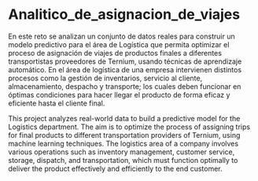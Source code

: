 # Analitico_de_asignacion_de_viajes

En este reto se analizan un conjunto de datos reales para construir un modelo predictivo para el área de Logística que permita optimizar el proceso de asignación de viajes de productos finales a diferentes transportistas proveedores de Ternium, usando técnicas de aprendizaje automático.  En el área de logística de una empresa intervienen distintos procesos como la gestión de inventarios, servicio al cliente, almacenamiento, despacho y transporte; los cuales deben funcionar en óptimas condiciones para hacer llegar el producto de forma eficaz y eficiente hasta el cliente final.

This project analyzes real-world data to build a predictive model for the Logistics department. The aim is to optimize the process of assigning trips for final products to different transportation providers of Ternium, using machine learning techniques. The logistics area of a company involves various operations such as inventory management, customer service, storage, dispatch, and transportation, which must function optimally to deliver the product effectively and efficiently to the end customer.
